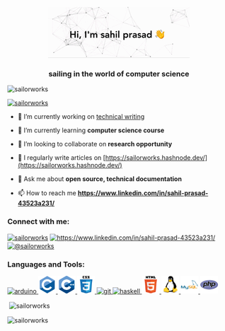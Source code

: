 <p align="center">
  <img src="https://github.com/sailorworks/sailorworks/blob/main/assets/output/animation.gif" alt="Hi, I'm Sahil  👋 technical writing 🚀 I ❤️ open source ">
</p>
<h3 align="center">sailing in the world of computer science</h3>

<p align="left"> <img src="https://komarev.com/ghpvc/?username=sailorworks&label=Profile%20views&color=0e75b6&style=flat" alt="sailorworks" /> </p>

<p align="left"> <a href="https://twitter.com/sailorworks" target="blank"><img src="https://img.shields.io/twitter/follow/sailorworks?logo=twitter&style=for-the-badge" alt="sailorworks" /></a> </p>

- 🔭 I’m currently working on [technical writing](https://sailorworks.hashnode.dev/)

- 🌱 I’m currently learning **computer science course**

- 👯 I’m looking to collaborate on **research opportunity**

- 📝 I regularly write articles on [https://sailorworks.hashnode.dev/](https://sailorworks.hashnode.dev/)

- 💬 Ask me about **open source, technical documentation**

- 📫 How to reach me **https://www.linkedin.com/in/sahil-prasad-43523a231/**

<h3 align="left">Connect with me:</h3>
<p align="left">
<a href="https://twitter.com/sailorworks" target="blank"><img align="center" src="https://raw.githubusercontent.com/rahuldkjain/github-profile-readme-generator/master/src/images/icons/Social/twitter.svg" alt="sailorworks" height="30" width="40" /></a>
<a href="https://linkedin.com/in/https://www.linkedin.com/in/sahil-prasad-43523a231/" target="blank"><img align="center" src="https://raw.githubusercontent.com/rahuldkjain/github-profile-readme-generator/master/src/images/icons/Social/linked-in-alt.svg" alt="https://www.linkedin.com/in/sahil-prasad-43523a231/" height="30" width="40" /></a>
<a href="https://hashnode.com/@sailorworks" target="blank"><img align="center" src="https://raw.githubusercontent.com/rahuldkjain/github-profile-readme-generator/master/src/images/icons/Social/hashnode.svg" alt="@sailorworks" height="30" width="40" /></a>
</p>

<h3 align="left">Languages and Tools:</h3>
<p align="left"> <a href="https://www.arduino.cc/" target="_blank" rel="noreferrer"> <img src="https://cdn.worldvectorlogo.com/logos/arduino-1.svg" alt="arduino" width="40" height="40"/> </a> <a href="https://www.cprogramming.com/" target="_blank" rel="noreferrer"> <img src="https://raw.githubusercontent.com/devicons/devicon/master/icons/c/c-original.svg" alt="c" width="40" height="40"/> </a> <a href="https://www.w3schools.com/cpp/" target="_blank" rel="noreferrer"> <img src="https://raw.githubusercontent.com/devicons/devicon/master/icons/cplusplus/cplusplus-original.svg" alt="cplusplus" width="40" height="40"/> </a> <a href="https://www.w3schools.com/css/" target="_blank" rel="noreferrer"> <img src="https://raw.githubusercontent.com/devicons/devicon/master/icons/css3/css3-original-wordmark.svg" alt="css3" width="40" height="40"/> </a> <a href="https://git-scm.com/" target="_blank" rel="noreferrer"> <img src="https://www.vectorlogo.zone/logos/git-scm/git-scm-icon.svg" alt="git" width="40" height="40"/> </a> <a href="https://www.haskell.org/" target="_blank" rel="noreferrer"> <img src="https://upload.wikimedia.org/wikipedia/commons/1/1c/Haskell-Logo.svg" alt="haskell" width="40" height="40"/> </a> <a href="https://www.w3.org/html/" target="_blank" rel="noreferrer"> <img src="https://raw.githubusercontent.com/devicons/devicon/master/icons/html5/html5-original-wordmark.svg" alt="html5" width="40" height="40"/> </a> <a href="https://www.linux.org/" target="_blank" rel="noreferrer"> <img src="https://raw.githubusercontent.com/devicons/devicon/master/icons/linux/linux-original.svg" alt="linux" width="40" height="40"/> </a> <a href="https://www.mysql.com/" target="_blank" rel="noreferrer"> <img src="https://raw.githubusercontent.com/devicons/devicon/master/icons/mysql/mysql-original-wordmark.svg" alt="mysql" width="40" height="40"/> </a> <a href="https://www.php.net" target="_blank" rel="noreferrer"> <img src="https://raw.githubusercontent.com/devicons/devicon/master/icons/php/php-original.svg" alt="php" width="40" height="40"/> </a> </p>

<p>&nbsp;<img align="center" src="https://github-readme-stats.vercel.app/api?username=sailorworks&show_icons=true&locale=en" alt="sailorworks" /></p>

<p><img align="center" src="https://github-readme-streak-stats.herokuapp.com/?user=sailorworks&" alt="sailorworks" /></p>

